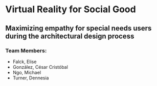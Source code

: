 ﻿# Virtual Reality for Social Good
## Maximizing empathy for special needs users during the architectural design process
### Team Members:
* Falck, Elise
* González, César Cristóbal
* Ngo, Michael
* Turner, Dennesia

